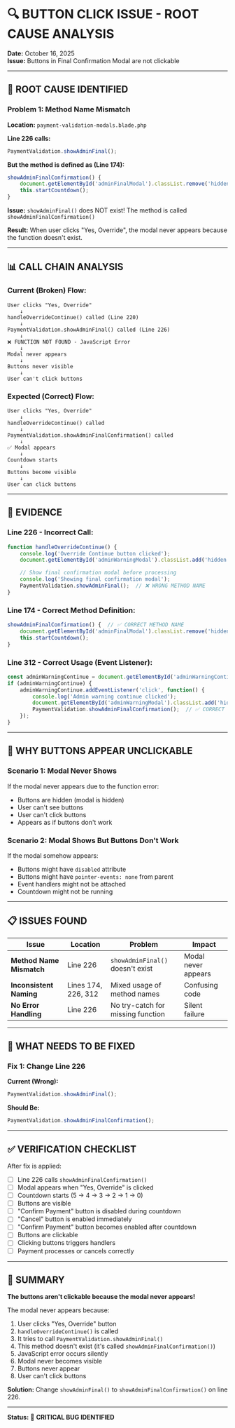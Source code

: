 # 🔍 BUTTON CLICK ISSUE - ROOT CAUSE ANALYSIS

**Date:** October 16, 2025  
**Issue:** Buttons in Final Confirmation Modal are not clickable

---

## 🎯 **ROOT CAUSE IDENTIFIED**

### **Problem 1: Method Name Mismatch**

**Location:** `payment-validation-modals.blade.php`

**Line 226 calls:**
```javascript
PaymentValidation.showAdminFinal();
```

**But the method is defined as (Line 174):**
```javascript
showAdminFinalConfirmation() {
    document.getElementById('adminFinalModal').classList.remove('hidden');
    this.startCountdown();
}
```

**Issue:** `showAdminFinal()` does NOT exist! The method is called `showAdminFinalConfirmation()`

**Result:** When user clicks "Yes, Override", the modal never appears because the function doesn't exist.

---

## 📊 **CALL CHAIN ANALYSIS**

### **Current (Broken) Flow:**

```
User clicks "Yes, Override"
    ↓
handleOverrideContinue() called (Line 220)
    ↓
PaymentValidation.showAdminFinal() called (Line 226)
    ↓
❌ FUNCTION NOT FOUND - JavaScript Error
    ↓
Modal never appears
    ↓
Buttons never visible
    ↓
User can't click buttons
```

### **Expected (Correct) Flow:**

```
User clicks "Yes, Override"
    ↓
handleOverrideContinue() called
    ↓
PaymentValidation.showAdminFinalConfirmation() called
    ↓
✅ Modal appears
    ↓
Countdown starts
    ↓
Buttons become visible
    ↓
User can click buttons
```

---

## 🔎 **EVIDENCE**

### **Line 226 - Incorrect Call:**
```javascript
function handleOverrideContinue() {
    console.log('Override Continue button clicked');
    document.getElementById('adminWarningModal').classList.add('hidden');

    // Show final confirmation modal before processing
    console.log('Showing final confirmation modal');
    PaymentValidation.showAdminFinal();  // ❌ WRONG METHOD NAME
}
```

### **Line 174 - Correct Method Definition:**
```javascript
showAdminFinalConfirmation() {  // ✅ CORRECT METHOD NAME
    document.getElementById('adminFinalModal').classList.remove('hidden');
    this.startCountdown();
}
```

### **Line 312 - Correct Usage (Event Listener):**
```javascript
const adminWarningContinue = document.getElementById('adminWarningContinue');
if (adminWarningContinue) {
    adminWarningContinue.addEventListener('click', function() {
        console.log('Admin warning continue clicked');
        document.getElementById('adminWarningModal').classList.add('hidden');
        PaymentValidation.showAdminFinalConfirmation();  // ✅ CORRECT
    });
}
```

---

## 🐛 **WHY BUTTONS APPEAR UNCLICKABLE**

### **Scenario 1: Modal Never Shows**
If the modal never appears due to the function error:
- Buttons are hidden (modal is hidden)
- User can't see buttons
- User can't click buttons
- Appears as if buttons don't work

### **Scenario 2: Modal Shows But Buttons Don't Work**
If the modal somehow appears:
- Buttons might have `disabled` attribute
- Buttons might have `pointer-events: none` from parent
- Event handlers might not be attached
- Countdown might not be running

---

## 📋 **ISSUES FOUND**

| Issue | Location | Problem | Impact |
|-------|----------|---------|--------|
| **Method Name Mismatch** | Line 226 | `showAdminFinal()` doesn't exist | Modal never appears |
| **Inconsistent Naming** | Lines 174, 226, 312 | Mixed usage of method names | Confusing code |
| **No Error Handling** | Line 226 | No try-catch for missing function | Silent failure |

---

## 🔧 **WHAT NEEDS TO BE FIXED**

### **Fix 1: Change Line 226**

**Current (Wrong):**
```javascript
PaymentValidation.showAdminFinal();
```

**Should Be:**
```javascript
PaymentValidation.showAdminFinalConfirmation();
```

---

## ✅ **VERIFICATION CHECKLIST**

After fix is applied:

- [ ] Line 226 calls `showAdminFinalConfirmation()`
- [ ] Modal appears when "Yes, Override" is clicked
- [ ] Countdown starts (5 → 4 → 3 → 2 → 1 → 0)
- [ ] Buttons are visible
- [ ] "Confirm Payment" button is disabled during countdown
- [ ] "Cancel" button is enabled immediately
- [ ] "Confirm Payment" button becomes enabled after countdown
- [ ] Buttons are clickable
- [ ] Clicking buttons triggers handlers
- [ ] Payment processes or cancels correctly

---

## 🎯 **SUMMARY**

**The buttons aren't clickable because the modal never appears!**

The modal never appears because:
1. User clicks "Yes, Override" button
2. `handleOverrideContinue()` is called
3. It tries to call `PaymentValidation.showAdminFinal()`
4. This method doesn't exist (it's called `showAdminFinalConfirmation()`)
5. JavaScript error occurs silently
6. Modal never becomes visible
7. Buttons never appear
8. User can't click buttons

**Solution:** Change `showAdminFinal()` to `showAdminFinalConfirmation()` on line 226.

---

**Status:** 🔴 **CRITICAL BUG IDENTIFIED**

